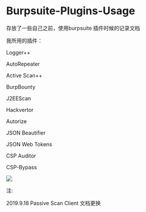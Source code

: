 # Burpsuite-Plugins-Usage #

存放了一些自己之前，使用burpsuite 插件时候的记录文档

我所用的插件：

Logger++ 

AutoRepeater

Active Scan++

BurpBounty

J2EEScan

Hackvertor 

Autorize 

JSON Beautifier 

JSON Web Tokens 

CSP Auditor 

CSP-Bypass 



![](https://n.sinaimg.cn/sinacn20102/65/w1080h585/20190508/c5c4-hwsffza7220243.jpg)

注:

2019.9.18 Passive Scan Client 文档更换